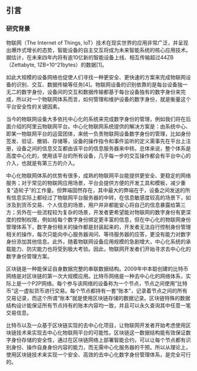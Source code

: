 ## 引言

### 研究背景

物联网（The Internet of Things, IoT）技术在现实世界的应用非常广泛，并呈现出爆炸式增长的态势，智能设备的自主交互将成为未来智能系统的核心应用技术。据估计，在未来四年内将有逾10亿新的智能设备上线、相互传输超过44ZB（Zettabyte, 1ZB=10^21bytes）的数据[1]。

如此大规模的设备网络也促使人们寻找一种更安全、更快速的方案来完成物联网设备的识别、交互、数据传输等任务[4]。物联网设备的识别依靠的是每台设备独一无二的数字身份，设备间的交互和数据传输都基于每台设备独有的数字身份来完成，所以对一个物联网体系而言，如何管理和维护设备的数字身份，就是衡量这个平台安全性的关键因素。

当今的物联网设备大多依托中心化的系统来完成数字身份的管理，例如我们将在后面介绍的阿里云物联网平台。中心化物联网系统提供的解决方案是：由系统中心、即某一物联网平台的运营团体，来统一负责物联网设备数字身份的管理，比如身份签发、验证、撤销、存储等，设备的操作指令和事件监听的定义需事先在平台上注册，设备之间的信息交互都由该平台的信息服务器来中转。总体来说，整个体系是高度中心化的，使用该平台的所有设备，几乎每一步的交互操作都会有平台中心的介入，也就是有第三方的介入。

中心化物联网体系的优势有很多，成熟的物联网平台能提供更安全、更稳定的网络服务；对于常见的物联网应用场景，平台会提供方便的开发工具和模板，减少重复“造轮子”的工作量。但弊端固然存在，其中最大的弊端在于，设备之间发送的所有信息实际上都经过了物联网平台服务器的中转，在信息敏感度较高的场景下，如涉及到货币交易、个人信息的场景，用户并非都能安心将自己的信息暴露给第三方；另外在一些流程较为复杂的场景，开发者更希望能对物联网的数字身份有更深度的控制权限，例如给每个数字身份绑定更丰富的信息，但在中心化的物联网身份管理体系下，数字身份相关的操作都是封装起来的，开发者无法自行控制身份管理相关的操作，每次只能向中心服务器询问、等待服务器的应答，更没有能力对数字身份添加其他信息。此外，随着物联网设备应用规模的急剧增大，中心化系统的承载能力、防灾能力也将受到极大考验。因此，物联网开发者们开始寻求去中心化的数字身份管理方案。

区块链是一种能保证自身数据完整的串联数据结构。2009年中本聪创建的比特币网络是对区块链的第一次大规模应用。比特币网络是一种去中心化的网络体系，实际上是一个P2P网络。每个参与该网络的设备称为一个节点，节点之间使用”比特币“这一虚拟货币进行交易。每个节点都持有一套“账本”，记录着节点之间的所有交易记录，而这个所谓“账本”就是使用区块链存储的数据记录。区块链特殊的数据结构设计能保证所有节点持有的账本内容均一致，并且可以永久查询其中任意一笔交易信息。

比特币以及一众基于区块链实现的去中心化项目，让物联网开发者开始考虑使用区块链技术来实现去中心化物联网平台的可能性。区块链这一数据结构能有效保证数字身份存储的安全性，通过在区块链网络上部署智能合约，可以让每个节点都有识别身份、操作自身身份内容的能力，而无需中心化服务器的干预。所以从理论上，使用区块链技术来实现一个安全、高效的去中心化数字身份管理体系，是完全可行的。
